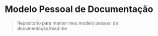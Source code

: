 # Modelo Pessoal de Documentação

> Repositorio para manter meu modelo pessoal de documentação/read.me
